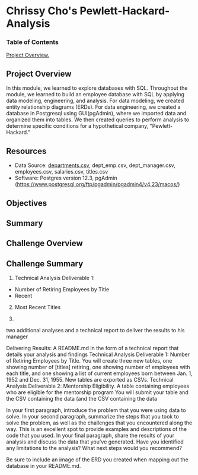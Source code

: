 # Chrissy Cho's Pewlett-Hackard-Analysis
### Table of Contents
[ Project Overview. ](#desc)

<a name="desc"></a>
## Project Overview
In this module, we learned to explore databases with SQL. Throughout the module, we learned to build
an employee database with SQL by applying data modeling, engineering, and analysis. For data modeling, we created
entity relationship diagrams (ERDs). For data engineering, we created a database in Postgresql using GUI(pgAdmin), where we imported data and organized them into tables. We then created queries to perform analysis to determine specific conditions
for a hypothetical company, "Pewlett-Hackard." 

## Resources
- Data Source: [departments.csv](https://github.com/chrissycho/Pewlett-Hackard-Analysis/blob/master/Data/departments.csv), dept_emp.csv, dept_manager.csv, employees.csv, salaries.csv, titles.csv
- Software: Postgres version 12.3, pgAdmin (https://www.postgresql.org/ftp/pgadmin/pgadmin4/v4.23/macos/)

## Objectives

## Summary

## Challenge Overview

## Challenge Summary
1. Technical Analysis Deliverable 1:
- Number of Retiring Employees by Title
- Recent
2. Most Recent Titles

3. 











two additional analyses and a technical report to deliver the results to his manager





Delivering Results: A README.md in the form of a technical report that details your analysis and findings
Technical Analysis Deliverable 1: Number of Retiring Employees by Title. You will create three new tables, one showing number of [titles] retiring, one showing number of employees with each title, and one showing a list of current employees born between Jan. 1, 1952 and Dec. 31, 1955. New tables are exported as CSVs. 
Technical Analysis Deliverable 2: Mentorship Eligibility. A table containing employees who are eligible for the mentorship program You will submit your table and the CSV containing the data (and the CSV containing the data

In your first paragraph, introduce the problem that you were using data to solve.
In your second paragraph, summarize the steps that you took to solve the problem, as well as the challenges that you encountered along the way. This is an excellent spot to provide examples and descriptions of the code that you used.
In your final paragraph, share the results of your analysis and discuss the data that you’ve generated. Have you identified any limitations to the analysis? What next steps would you recommend?

Be sure to include an image of the ERD you created when mapping out the database in your README.md.